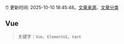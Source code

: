 :alarm_clock: 更新时间: 2025-10-10 18:45:48。[文章来源](/README.md)、[文章分类](/TAGS.md)

## Vue


> 关键字：`Vue`、`ElementUI`、`Vant`



